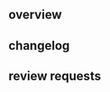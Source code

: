 <!--
  Thanks for taking the time to open a pull request! Please make sure you've
  read the "Opening Pull Requests" section of our Contributing Guide:

  https://github.com/Opentrons/opentrons/blob/v3a/CONTRIBUTING.md#opening-pull-requests

  To ensure your code is reviewed quickly and thoroughly, please fill out the
  sections below to the best of your ability!
-->

## overview

<!--
  Use this section to describe your pull-request at a high level. If the PR
  addresses any open issues, please tag the issues here.
-->

## changelog

<!--
  List out the changes to the code in this PR. Please try your best to
  categorize your changes and describe what has changed and why.

  Example changelog:
  - Fixed app crash when trying to calibrate an illegal pipette
  - Added state to API to track pipette usage
  - Updated API docs to mention only two pipettes are supported

  IMPORTANT: MAKE SURE ANY BREAKING CHANGES ARE PROPERLY COMMUNICATED
-->

## review requests

<!--
  Describe any requests for your reviewers here.
-->
